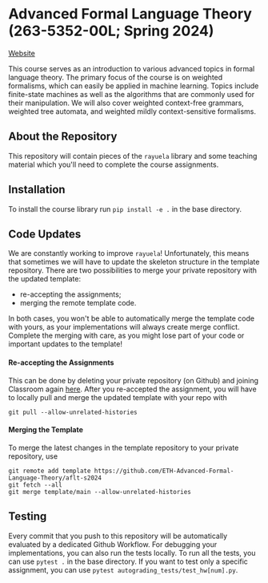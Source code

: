 # Advanced Formal Language Theory (263-5352-00L; Spring 2024)

[Website](https://rycolab.io/classes/aflt-s24/)

This course serves as an introduction to various advanced topics in formal language theory. The primary focus of the course is on weighted formalisms, which can easily be applied in machine learning. Topics include finite-state machines as well as the algorithms that are commonly used for their manipulation. We will also cover weighted context-free grammars, weighted tree automata, and weighted mildly context-sensitive formalisms.

## About the Repository
This repository will contain pieces of the `rayuela` library and some teaching material which you'll need to complete the course assignments.

## Installation
To install the course library run 
``
pip install -e .
``
in the base directory.

## Code Updates
We are constantly working to improve `rayuela`! Unfortunately, this means that sometimes we will have to update the skeleton structure in the template repository.
There are two possibilities to merge your private repository with the updated template:
- re-accepting the assignments;
- merging the remote template code.

In both cases, you won't be able to automatically merge the template code with yours, as your implementations will always create merge conflict.
Complete the merging with care, as you might lose part of your code or important updates to the template!

#### Re-accepting the Assignments
This can be done by deleting your private repository (on Github) and joining Classroom again [here](https://classroom.github.com/a/S3wv6tmh).
After you re-accepted the assignment, you will have to locally pull and merge the updated template with your repo with
```
git pull --allow-unrelated-histories
```

#### Merging the Template
To merge the latest changes in the template repository to your private repository, use
```
git remote add template https://github.com/ETH-Advanced-Formal-Language-Theory/aflt-s2024
git fetch --all
git merge template/main --allow-unrelated-histories
```


## Testing
Every commit that you push to this repository will be automatically evaluated by a dedicated Github Workflow.
For debugging your implementations, you can also run the tests locally. To run all the tests, you can use `pytest .` in the base directory. If you want to test only a specific assignment, you can use `pytest autograding_tests/test_hw[num].py`.
